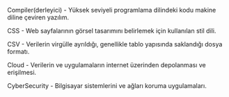 Compiler(derleyici) - Yüksek seviyeli programlama dilindeki kodu makine diline çeviren yazılım.

CSS - Web sayfalarının görsel tasarımını belirlemek için kullanılan stil dili.

CSV - Verilerin virgülle ayrıldığı, genellikle tablo yapısında saklandığı dosya formatı.

Cloud - Verilerin ve uygulamaların internet üzerinden depolanması ve erişilmesi.

CyberSecurity - Bilgisayar sistemlerini ve ağları koruma uygulamaları.
